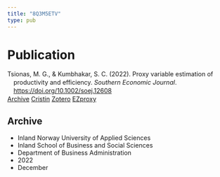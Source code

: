 ```yaml
---
title: "8Q3M5ETV"
type: pub
---
```

<h1>Publication</h1>
<article id="csl-bib-container-8Q3M5ETV" class="csl-bib-container">
  <div class="csl-bib-body" style="line-height: 1.35; padding-left: 1em; text-indent:-1em;">
  <div class="csl-entry">Tsionas, M. G., &amp; Kumbhakar, S. C. (2022). Proxy variable estimation of productivity and efficiency. <i>Southern Economic Journal</i>. <a href="https://doi.org/10.1002/soej.12608">https://doi.org/10.1002/soej.12608</a></div>
</div>
  <div class="csl-bib-buttons">
    <a href="#taxonomy-article-8Q3M5ETV" class="csl-bib-button">Archive</a>
    <a href alt="Cristin URL" class="csl-bib-button">Cristin</a>
    <a href alt="Zotero URL" class="csl-bib-button">Zotero</a>
    <a href="http://ezproxy.inn.no/login?url=https://doi.org/10.1002/soej.12608" class="csl-bib-button">EZproxy</a>
  </div>
  <div id="csl-bib-meta-container-8Q3M5ETV"></div>
</article>
<div id="csl-bib-meta-8Q3M5ETV" class="csl-bib-meta">
  <article id="taxonomy-article-8Q3M5ETV" class="taxonomy-article">
    <h1>Archive</h1>
    <ul>
      <li>Inland Norway University of Applied Sciences</li>
      <li>Inland School of Business and Social Sciences</li>
      <li>Department of Business Administration</li>
      <li>2022</li>
      <li>December</li>
    </ul>
  </article>
</div>
